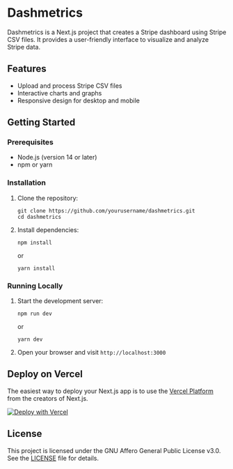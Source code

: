 # Dashmetrics

Dashmetrics is a Next.js project that creates a Stripe dashboard using Stripe CSV files. It provides a user-friendly interface to visualize and analyze Stripe data.

## Features

- Upload and process Stripe CSV files
- Interactive charts and graphs
- Responsive design for desktop and mobile

## Getting Started

### Prerequisites

- Node.js (version 14 or later)
- npm or yarn

### Installation

1. Clone the repository:

   ```
   git clone https://github.com/yourusername/dashmetrics.git
   cd dashmetrics
   ```

2. Install dependencies:
   ```
   npm install
   ```
   or
   ```
   yarn install
   ```

### Running Locally

1. Start the development server:

   ```
   npm run dev
   ```

   or

   ```
   yarn dev
   ```

2. Open your browser and visit `http://localhost:3000`

## Deploy on Vercel

The easiest way to deploy your Next.js app is to use the [Vercel Platform](https://vercel.com/new?utm_medium=default-template&filter=next.js&utm_source=create-next-app&utm_campaign=create-next-app-readme) from the creators of Next.js.

[![Deploy with Vercel](https://vercel.com/button)](https://vercel.com/new/clone?repository-url=https%3A%2F%2Fgithub.com%2Fyourusername%2Fdashmetrics)

## License

This project is licensed under the GNU Affero General Public License v3.0. See the [LICENSE](LICENSE) file for details.
